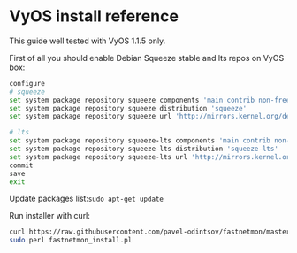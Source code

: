 # VyOS install reference

This guide well tested with VyOS 1.1.5 only.

First of all you should enable Debian Squeeze stable and lts repos on VyOS box:
```bash
configure
# squeeze
set system package repository squeeze components 'main contrib non-free'
set system package repository squeeze distribution 'squeeze'
set system package repository squeeze url 'http://mirrors.kernel.org/debian'

# lts
set system package repository squeeze-lts components 'main contrib non-free'
set system package repository squeeze-lts distribution 'squeeze-lts'
set system package repository squeeze-lts url 'http://mirrors.kernel.org/debian'
commit
save
exit
```

Update packages list:```sudo apt-get update```

Run installer with curl:
```bash
curl https://raw.githubusercontent.com/pavel-odintsov/fastnetmon/master/src/fastnetmon_install.pl > fastnetmon_install.pl
sudo perl fastnetmon_install.pl
```
